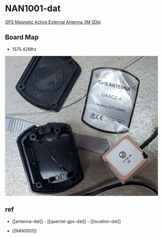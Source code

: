 
# NAN1001-dat

[GPS Magnetic Active External Antenna 3M 5Dbi](https://www.electrodragon.com/product/gps-magenatic-active-external-antenna-3m/)

## Board Map 

- 1575.42Mhz

![](2025-05-13-15-54-10.png)


## ref 

- [[antenna-dat]] - [[quectel-gps-dat]] - [[location-dat]]

- [[NAN1001]]